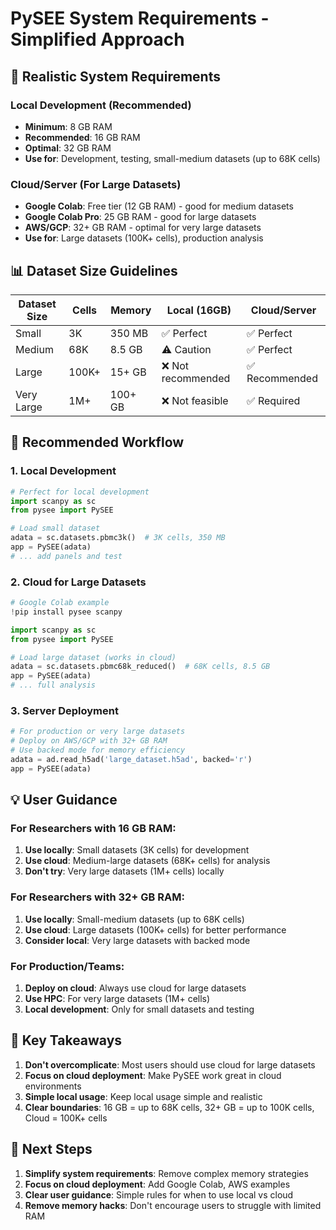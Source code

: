 # PySEE System Requirements - Simplified Approach

## 🎯 Realistic System Requirements

### **Local Development (Recommended)**
- **Minimum**: 8 GB RAM
- **Recommended**: 16 GB RAM  
- **Optimal**: 32 GB RAM
- **Use for**: Development, testing, small-medium datasets (up to 68K cells)

### **Cloud/Server (For Large Datasets)**
- **Google Colab**: Free tier (12 GB RAM) - good for medium datasets
- **Google Colab Pro**: 25 GB RAM - good for large datasets
- **AWS/GCP**: 32+ GB RAM - optimal for very large datasets
- **Use for**: Large datasets (100K+ cells), production analysis

## 📊 Dataset Size Guidelines

| Dataset Size | Cells | Memory | Local (16GB) | Cloud/Server |
|--------------|-------|--------|--------------|--------------|
| Small        | 3K    | 350 MB | ✅ Perfect   | ✅ Perfect   |
| Medium       | 68K   | 8.5 GB | ⚠️ Caution   | ✅ Perfect   |
| Large        | 100K+ | 15+ GB | ❌ Not recommended | ✅ Recommended |
| Very Large   | 1M+   | 100+ GB| ❌ Not feasible | ✅ Required |

## 🚀 Recommended Workflow

### **1. Local Development**
```python
# Perfect for local development
import scanpy as sc
from pysee import PySEE

# Load small dataset
adata = sc.datasets.pbmc3k()  # 3K cells, 350 MB
app = PySEE(adata)
# ... add panels and test
```

### **2. Cloud for Large Datasets**
```python
# Google Colab example
!pip install pysee scanpy

import scanpy as sc
from pysee import PySEE

# Load large dataset (works in cloud)
adata = sc.datasets.pbmc68k_reduced()  # 68K cells, 8.5 GB
app = PySEE(adata)
# ... full analysis
```

### **3. Server Deployment**
```python
# For production or very large datasets
# Deploy on AWS/GCP with 32+ GB RAM
# Use backed mode for memory efficiency
adata = ad.read_h5ad('large_dataset.h5ad', backed='r')
app = PySEE(adata)
```

## 💡 User Guidance

### **For Researchers with 16 GB RAM:**
1. **Use locally**: Small datasets (3K cells) for development
2. **Use cloud**: Medium-large datasets (68K+ cells) for analysis
3. **Don't try**: Very large datasets (1M+ cells) locally

### **For Researchers with 32+ GB RAM:**
1. **Use locally**: Small-medium datasets (up to 68K cells)
2. **Use cloud**: Large datasets (100K+ cells) for better performance
3. **Consider local**: Very large datasets with backed mode

### **For Production/Teams:**
1. **Deploy on cloud**: Always use cloud for large datasets
2. **Use HPC**: For very large datasets (1M+ cells)
3. **Local development**: Only for small datasets and testing

## 🎯 Key Takeaways

1. **Don't overcomplicate**: Most users should use cloud for large datasets
2. **Focus on cloud deployment**: Make PySEE work great in cloud environments
3. **Simple local usage**: Keep local usage simple and realistic
4. **Clear boundaries**: 16 GB = up to 68K cells, 32+ GB = up to 100K cells, Cloud = 100K+ cells

## 🚀 Next Steps

1. **Simplify system requirements**: Remove complex memory strategies
2. **Focus on cloud deployment**: Add Google Colab, AWS examples
3. **Clear user guidance**: Simple rules for when to use local vs cloud
4. **Remove memory hacks**: Don't encourage users to struggle with limited RAM
